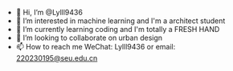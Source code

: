 - 👋 Hi, I’m @Lylll9436
- 👀 I’m interested in machine learning and I'm a architect student
- 🌱 I’m currently learning coding and I'm totally a FRESH HAND
- 💞️ I’m looking to collaborate on urban design
- 📫 How to reach me WeChat: Lylll9436 or email: 220230195@seu.edu.cn

<!---
Lylll9436/Lylll9436 is a ✨ special ✨ repository because its `README.md` (this file) appears on your GitHub profile.
You can click the Preview link to take a look at your changes.
--->
